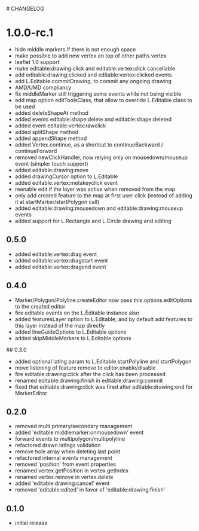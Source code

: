 # CHANGELOG

# 1.0.0-rc.1
- hide middle markers if there is not enough space
- make possible to add new vertex on top of other paths vertex
- leaflet 1.0 support
- make editable:drawing:click and editable:vertex:click cancellable
- add editable:drawing:clicked and editable:vertex:clicked events
- add L.Editable.commitDrawing, to commit any ongoing drawing
- AMD/UMD compliancy
- fix middleMarker still triggering some events while not being visible
- add map option editToolsClass, that allow to override L.Editable class to be
  used
- added deleteShapeAt method
- added events editable:shape:delete and editable:shape:deleted
- added event editable:vertex:rawclick
- added splitShape method
- added appendShape method
- added Vertex.continue, as a shortcut to continueBackward / continueForward
- removed newClickHandler, now relying only on mousedown/mouseup event (simpler
  touch support)
- added editable:drawing:move
- added drawingCursor option to L.Editable
- added editable:vertex:metakeyclick event
- reenable edit if the layer was active when removed from the map
- only add created feature to the map at first user click (instead of adding it
  at startMarker/startPolygon call)
- added editable:drawing:mousedown and editable:drawing:mouseup events
- added support for L.Rectangle and L.Circle drawing and editing

## 0.5.0
- added editable:vertex:drag event
- added editable:vertex:dragstart event
- added editable:vertex:dragend event

## 0.4.0
- Marker/Polygon/Polyline.createEditor now pass this.options.editOptions to
  the created editor
- fire editable events on the L.Editable instance also
- added featuresLayer option to L.Editable, and by default add features to
  this layer instead of the map directly
- added lineGuideOptions to L.Editable options
- added skipMiddleMarkers to L.Editable options

## 0.3.0
- added optional latlng param to L.Editable.startPolyline and startPolygon
- move listening of feature remove to editor.enable/disable
- fire editable:drawing:click after the click has been processed
- renamed editable:drawing:finish in editable:drawing:commit
- fixed that editable:drawing:click was fired after editable:drawing:end for MarkerEditor

## 0.2.0
- removed multi primary/secondary management
- added 'editable:middlemarker:onmousedown' event
- forward events to multipolygon/multipolyline
- refactored drawn latlngs validation
- remove hole array when deleting last point
- refactored internal events management
- removed 'position' from event properties
- renamed vertex.getPosition in vertex.getIndex
- renamed vertex.remove in vertex.delete
- added 'editable:drawing:cancel' event
- removed 'editable:edited' in favor of 'editable:drawing:finish'

## 0.1.0
- initial release
